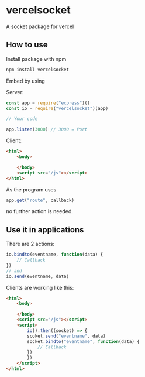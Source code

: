 # vercelsocket
A socket package for vercel

## How to use
Install package with npm

```bash
npm install vercelsocket
```

Embed by using

Server:
```javascript
const app = require("express")()
const io = require("vercelsocket")(app)

// Your code

app.listen(3000) // 3000 = Port
```

Client:
```html
<html>
    <body>

    </body>
    <script src="/js"></script>
</html>
```

As the program uses

```javascript
app.get("route", callback)
```

no further action is needed.

## Use it in applications

There are 2 actions:

```javascript
io.bindto(eventname, function(data) {
    // Callback
})
// and
io.send(eventname, data)
```

Clients are working like this:

```html
<html>
    <body>

    </body>
    <script src="/js"></script>
    <script>
        io().then((socket) => {
        scoket.send("eventname", data)
        socket.bindto("eventname", function(data) {
            // Callback
        })
        })
    </script>
</html>
```
